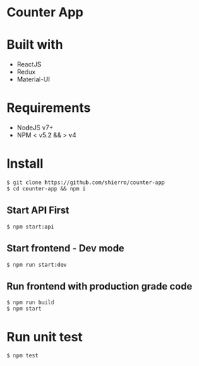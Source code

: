 # Counter App

# Built with
 - ReactJS
 - Redux
 - Material-UI

# Requirements
 - NodeJS v7+
 - NPM < v5.2 && > v4

# Install
```
$ git clone https://github.com/shierro/counter-app
$ cd counter-app && npm i
```

## Start API First
```
$ npm start:api
```
## Start frontend - Dev mode
```
$ npm run start:dev
```
## Run frontend with production grade code
```
$ npm run build
$ npm start
```

# Run unit test
`
$ npm test
`
